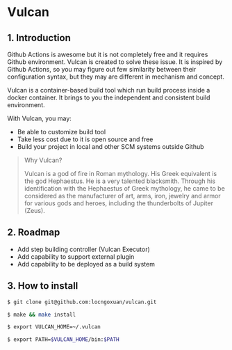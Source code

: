 # Vulcan

## 1. Introduction

Github Actions is awesome but it is not completely free and it requires Github environment. Vulcan is created to solve these issue. It is inspired by Github Actions, so you may figure out few similarity between their configuration syntax, but they may are different in mechanism and concept.

Vulcan is a container-based build tool which run build process inside a docker container. It brings to you the independent and consistent build environment.

With Vulcan, you may:
- Be able to customize build tool
- Take less cost due to it is open source and free
- Build your project in local and other SCM systems outside Github

> Why Vulcan?
>
> Vulcan is a god of fire in Roman mythology. His Greek equivalent is the god Hephaestus. He is a very talented blacksmith. Through his identification with the Hephaestus of Greek mythology, he came to be considered as the manufacturer of art, arms, iron, jewelry and armor for various gods and heroes, including the thunderbolts of Jupiter (Zeus).

## 2. Roadmap

- Add step building controller (Vulcan Executor)
- Add capability to support external plugin
- Add capability to be deployed as a build system

## 3. How to install

```bash
$ git clone git@github.com:locngoxuan/vulcan.git

$ make && make install

$ export VULCAN_HOME=~/.vulcan

$ export PATH=$VULCAN_HOME/bin:$PATH
```